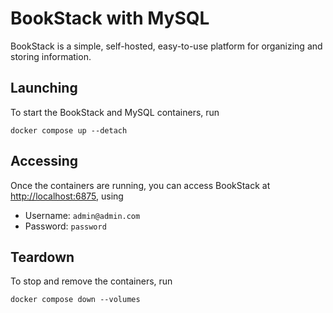 # BookStack with MySQL

BookStack is a simple, self-hosted, easy-to-use platform for organizing and storing information.

## Launching

To start the BookStack and MySQL containers, run

```shell
docker compose up --detach
```

## Accessing

Once the containers are running, you can access BookStack at [http://localhost:6875](http://localhost:6875), using

- Username: `admin@admin.com`
- Password: `password`

## Teardown

To stop and remove the containers, run

```shell
docker compose down --volumes
```
